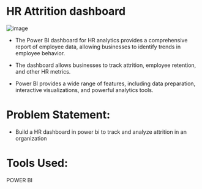 # HR Attrition dashboard
![image](https://github.com/Deepak-karmiyal/HR-attrition-dashboard-power-bi-/assets/139327222/0bcae917-fd16-4159-b93b-51600dc6d279)


* The Power BI dashboard for HR analytics provides a comprehensive report of employee data, allowing businesses to identify trends in employee behavior.
  
* The dashboard allows businesses to track attrition, employee retention, and other HR metrics.
  
* Power BI provides a wide range of features, including data preparation, interactive visualizations, and powerful analytics tools.

  
# Problem Statement:

* Build a HR dashboard in power bi to track and analyze attrition in an organization

  
# Tools Used:

  POWER BI

